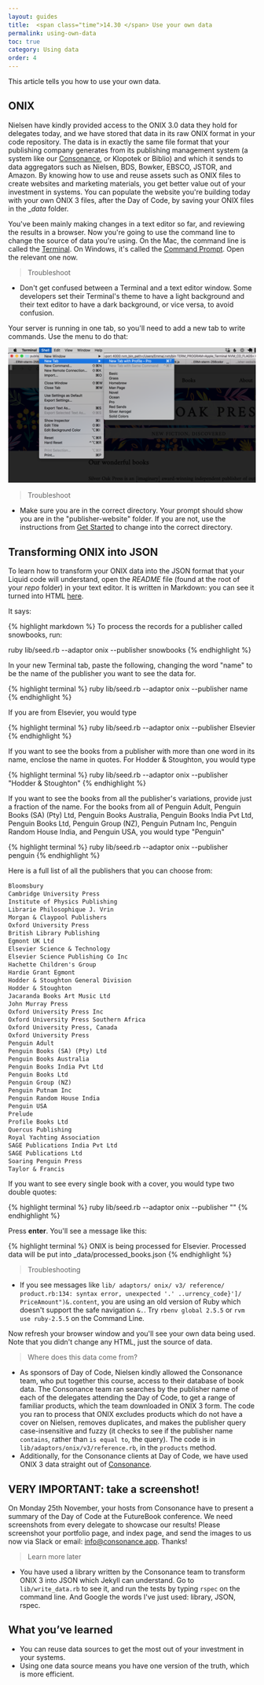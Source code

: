 ```yaml
---
layout: guides
title:  <span class="time">14.30 </span> Use your own data
permalink: using-own-data
toc: true
category: Using data
order: 4
---
```


<p class="content__abstract">
  This article tells you how to use your own data.
</p>

## ONIX
Nielsen have kindly provided access to the ONIX 3.0 data they hold for delegates today, and we have stored that data in its raw ONIX format in your code repository. The data is in exactly the same file format that your publishing company generates from its publishing management system (a system like our [Consonance](https://consonance.app), or Klopotek or Biblio) and which it sends to data aggregators such as Nielsen, BDS, Bowker, EBSCO, JSTOR, and Amazon. By knowing how to use and reuse assets such as ONIX files to create websites and marketing materials, you get better value out of your investment in systems. You can populate the website you're building today with your own ONIX 3 files, after the Day of Code, by saving your ONIX files in the __data_ folder.

You've been mainly making changes in a text editor so far, and reviewing the results in a browser. Now you're going to use the command line to change the source of data you're using. On the Mac, the command line is called the [Terminal](glossary#terminal). On Windows, it's called the [Command Prompt](glossary#command-prompt). Open the relevant one now.

> <span class="content__learn-more"> Troubleshoot</span>
* Don't get confused between a Terminal and a text editor window. Some developers set their Terminal's theme to have a light background and their text editor to have a dark background, or vice versa, to avoid confusion.

Your server is running in one tab, so you'll need to add a new tab to write commands. Use the menu to do that:

![Screenshot showing how to create a new terminal tab](assets/images/term1.png)

> <span class="content__learn-more"> Troubleshoot</span>
* Make sure you are in the correct directory. Your prompt should show you are in the "publisher-website" folder. If you are not, use the instructions from [Get Started](/get-started) to change into the correct directory.

## Transforming ONIX into JSON

To learn how to transform your ONIX data into the JSON format that your Liquid code will understand, open the _README_ file (found at the root of your _repo_ folder) in your text editor. It is written in Markdown: you can see it turned into HTML [here](https://github.com/GeneralProducts/publisher-website/tree/master).

It says:

{% highlight markdown %}
To process the records for a publisher called snowbooks, run:

ruby lib/seed.rb --adaptor onix --publisher snowbooks
{% endhighlight  %}

In your new Terminal tab, paste the following, changing the word "name" to be the name of the publisher you want to see the data for.

{% highlight terminal %}
  ruby lib/seed.rb --adaptor onix --publisher name
{% endhighlight  %}

If you are from Elsevier, you would type

{% highlight terminal %}
  ruby lib/seed.rb --adaptor onix --publisher Elsevier
{% endhighlight  %}

If you want to see the books from a publisher with more than one word in its name, enclose the name in quotes. For Hodder & Stoughton, you would type

{% highlight terminal %}
  ruby lib/seed.rb --adaptor onix --publisher "Hodder & Stoughton"
{% endhighlight  %}

If you want to see the books from all the publisher's variations, provide just a fraction of the name. For the books from all of Penguin Adult,
Penguin Books (SA) (Pty) Ltd,
Penguin Books Australia,
Penguin Books India Pvt Ltd,
Penguin Books Ltd,
Penguin Group (NZ),
Penguin Putnam Inc,
Penguin Random House India,
and Penguin USA, you would type "Penguin"

{% highlight terminal %}
  ruby lib/seed.rb --adaptor onix --publisher penguin
{% endhighlight  %}

Here is a full list of all the publishers that you can choose from:

```
Bloomsbury
Cambridge University Press
Institute of Physics Publishing
Librarie Philosophique J. Vrin
Morgan & Claypool Publishers
Oxford University Press
British Library Publishing
Egmont UK Ltd
Elsevier Science & Technology
Elsevier Science Publishing Co Inc
Hachette Children's Group
Hardie Grant Egmont
Hodder & Stoughton General Division
Hodder & Stoughton
Jacaranda Books Art Music Ltd
John Murray Press
Oxford University Press Inc
Oxford University Press Southern Africa
Oxford University Press, Canada
Oxford University Press
Penguin Adult
Penguin Books (SA) (Pty) Ltd
Penguin Books Australia
Penguin Books India Pvt Ltd
Penguin Books Ltd
Penguin Group (NZ)
Penguin Putnam Inc
Penguin Random House India
Penguin USA
Prelude
Profile Books Ltd
Quercus Publishing
Royal Yachting Association
SAGE Publications India Pvt Ltd
SAGE Publications Ltd
Soaring Penguin Press
Taylor & Francis
```

If you want to see every single book with a cover, you would type two double quotes:

{% highlight terminal %}
  ruby lib/seed.rb --adaptor onix --publisher ""
{% endhighlight  %}

Press **enter**. You'll see a message like this:

{% highlight terminal %}
  ONIX is being processed for Elsevier. Processed data will be put into _data/processed_books.json
{% endhighlight  %}

> <span class="content__learn-more">Troubleshooting</span>
* If you see messages like `lib/ adaptors/ onix/ v3/ reference/ product.rb:134: syntax error, unexpected '.' ..urrency_code}']/ PriceAmount")&.content`, you are using an old version of Ruby which doesn't support the safe navigation `&.`. Try `rbenv global 2.5.5` or `rvm use ruby-2.5.5` on the Command Line.

Now refresh your browser window and you'll see your own data being used. Note that you didn't change any HTML, just the source of data.

> <span class="content__learn-more"> Where does this data come from?</span>
* As sponsors of Day of Code, Nielsen kindly allowed the Consonance team, who put together this course, access to their database of book data. The Consonance team ran searches by the publisher name of each of the delegates attending the Day of Code, to get a range of familiar products, which the team downloaded in ONIX 3 form. The code you ran to process that ONIX excludes products which do not have a cover on Nielsen, removes duplicates, and makes the publisher query case-insensitive and fuzzy (it checks to see if the publisher name `contains`, rather than `is equal to`, the query). The code is in `lib/adaptors/onix/v3/reference.rb`, in the `products` method.
* Additionally, for the Consonance clients at Day of Code, we have used ONIX 3 data straight out of [Consonance](https://consonance.app).

## VERY IMPORTANT: take a screenshot!

On Monday 25th November, your hosts from Consonance have to present a summary of the Day of Code at the FutureBook conference. We need screenshots from every delegate to showcase our results! Please screenshot your portfolio page, and index page, and send the images to us now via Slack or email: info@consonance.app. Thanks!

> <span class="content__learn-more">Learn more later</span>
*  You have used a library written by the Consonance team to transform ONIX 3 into JSON which Jekyll can understand. Go to `lib/write_data.rb` to see it, and run the tests by typing `rspec` on the command line. And Google the words I've just used: library, JSON, rspec.

## What you’ve learned

* You can reuse data sources to get the most out of your investment in your systems.
* Using one data source means you have one version of the truth, which is more efficient.
